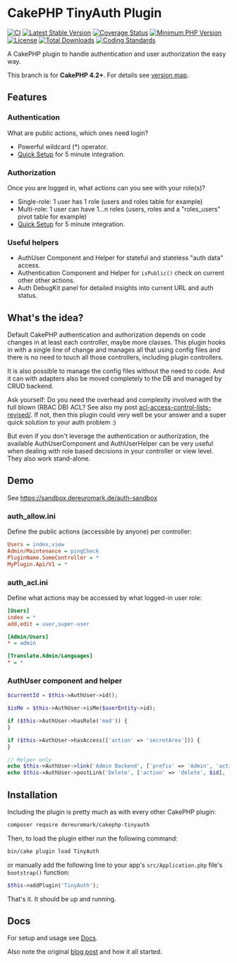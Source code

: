 # CakePHP TinyAuth Plugin

[![CI](https://github.com/dereuromark/cakephp-tinyauth/workflows/CI/badge.svg?branch=master)](https://github.com/dereuromark/cakephp-tinyauth/actions?query=workflow%3ACI+branch%3Amaster)
[![Latest Stable Version](https://poser.pugx.org/dereuromark/cakephp-tinyauth/v/stable.svg)](https://packagist.org/packages/dereuromark/cakephp-tinyauth)
[![Coverage Status](https://img.shields.io/codecov/c/github/dereuromark/cakephp-tinyauth/master.svg)](https://codecov.io/github/dereuromark/cakephp-tinyauth/branch/master)
[![Minimum PHP Version](https://img.shields.io/badge/php-%3E%3D%207.4-8892BF.svg)](https://php.net/)
[![License](https://poser.pugx.org/dereuromark/cakephp-tinyauth/license.svg)](https://packagist.org/packages/dereuromark/cakephp-tinyauth)
[![Total Downloads](https://poser.pugx.org/dereuromark/cakephp-tinyauth/d/total.svg)](https://packagist.org/packages/dereuromark/cakephp-tinyauth)
[![Coding Standards](https://img.shields.io/badge/cs-PSR--2--R-yellow.svg)](https://github.com/php-fig-rectified/fig-rectified-standards)

A CakePHP plugin to handle authentication and user authorization the easy way.

This branch is for **CakePHP 4.2+**. For details see [version map](https://github.com/dereuromark/cakephp-tinyauth/wiki#cakephp-version-map).

## Features

### Authentication
What are public actions, which ones need login?

- Powerful wildcard (*) operator.
- [Quick Setup](https://github.com/dereuromark/cakephp-tinyauth/blob/master/docs/Authentication.md#quick-setups) for 5 minute integration.

### Authorization
Once you are logged in, what actions can you see with your role(s)?

- Single-role: 1 user has 1 role (users and roles table for example)
- Multi-role: 1 user can have 1...n roles (users, roles and a "roles_users" pivot table for example)
- [Quick Setup](https://github.com/dereuromark/cakephp-tinyauth/blob/master/docs/Authorization.md#quick-setups) for 5 minute integration.

### Useful helpers
- AuthUser Component and Helper for stateful and stateless "auth data" access.
- Authentication Component and Helper for `isPublic()` check on current other other actions.
- Auth DebugKit panel for detailed insights into current URL and auth status.

## What's the idea?
Default CakePHP authentication and authorization depends on code changes in at least each controller, maybe more classes.
This plugin hooks in with a single line of change and manages all that using config files and there is no need to touch all those controllers, including plugin controllers.

It is also possible to manage the config files without the need to code.
And it can with adapters also be moved completely to the DB and managed by CRUD backend.

Ask yourself: Do you need the overhead and complexity involved with the full blown (RBAC DB) ACL? See also my post [acl-access-control-lists-revised/](https://www.dereuromark.de/2015/01/06/acl-access-control-lists-revised/).
If not, then this plugin could very well be your answer and a super quick solution to your auth problem :)

But even if you don't leverage the authentication or authorization, the available AuthUserComponent and AuthUserHelper
can be very useful when dealing with role based decisions in your controller or view level. They also work stand-alone.


## Demo
See https://sandbox.dereuromark.de/auth-sandbox

### auth_allow.ini
Define the public actions (accessible by anyone) per controller:
```ini
Users = index,view
Admin/Maintenance = pingCheck
PluginName.SomeController = *
MyPlugin.Api/V1 = *
```

### auth_acl.ini
Define what actions may be accessed by what logged-in user role:
```ini
[Users]
index = *
add,edit = user,super-user

[Admin/Users]
* = admin

[Translate.Admin/Languages]
* = *
```

### AuthUser component and helper
```php
$currentId = $this->AuthUser->id();

$isMe = $this->AuthUser->isMe($userEntity->id);

if ($this->AuthUser->hasRole('mod')) {
}

if ($this->AuthUser->hasAccess(['action' => 'secretArea'])) {
}

// Helper only
echo $this->AuthUser->link('Admin Backend', ['prefix' => 'Admin', 'action' => 'index']);
echo $this->AuthUser->postLink('Delete', ['action' => 'delete', $id], ['confirm' => 'Sure?']);
```

## Installation
Including the plugin is pretty much as with every other CakePHP plugin:

```bash
composer require dereuromark/cakephp-tinyauth
```

Then, to load the plugin either run the following command:

```sh
bin/cake plugin load TinyAuth
```

or manually add the following line to your app's `src/Application.php` file's `bootstrap()` function:

```php
$this->addPlugin('TinyAuth');
```

That's it. It should be up and running.

## Docs
For setup and usage see [Docs](/docs).

Also note the original [blog post](https://www.dereuromark.de/2011/12/18/tinyauth-the-fastest-and-easiest-authorization-for-cake2/) and how it all started.
